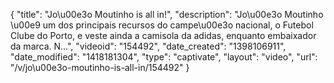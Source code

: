 {
    "title": "Jo\u00e3o Moutinho is all in!",
    "description": "Jo\u00e3o Moutinho \u00e9 um dos principais recursos do campe\u00e3o nacional, o Futebol Clube do Porto, e veste ainda a camisola da adidas, enquanto embaixador da marca. N...",
    "videoid": "154492",
    "date_created": "1398106911",
    "date_modified": "1418181304",
    "type": "captivate",
    "layout": "video",
    "url": "\/v\/jo\u00e3o-moutinho-is-all-in\/154492"
}